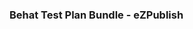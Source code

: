 ### Behat Test Plan Bundle - eZPublish

<script src="https://gist.github.com/sousacleverti/dc42f18ae004cd7977ea.js"></script>
